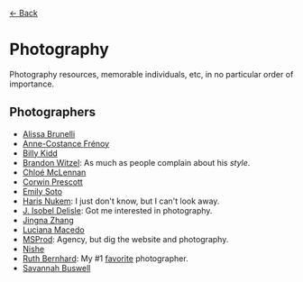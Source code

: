 [← Back](README.md)

# Photography
Photography resources, memorable individuals, etc, in no particular order of importance.

## Photographers
- [Alissa Brunelli](http://www.alissabrunelli.com/)
- [Anne-Costance Frénoy](https://www.anneconstancefrenoy.com/spring-summer)
- [Billy Kidd](https://www.billy-kidd.com/)
- [Brandon Witzel](http://www.brandonwitzelphotography.com/): As much as people complain about his _style_.
- [Chloé McLennan](https://www.chloemclennan.com/)
- [Corwin Prescott](http://www.corwinprescott.com/)
- [Emily Soto](https://www.emilysoto.com/)
- [Haris Nukem](http://www.harisnukem.com/): I just don't know, but I can't look away.
- [J. Isobel Delisle](https://www.instagram.com/jisobeldelisle/?hl=en): Got me interested in photography.
- [Jingna Zhang](https://www.zhangjingna.com/)
- [Luciana Macedo](https://lucianamacedo.com/)
- [MSProd](http://msdprod.com/): Agency, but dig the website and photography.
- [Nishe](http://blog.nishe.net/contact/)
- [Ruth Bernhard](https://en.wikipedia.org/wiki/Ruth_Bernhard): My #1 [favorite](favorites.md) photographer.
- [Savannah Buswell](http://www.savvy.photo/)